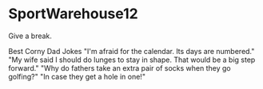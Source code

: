 # SportWarehouse12
Give a break.

Best Corny Dad Jokes
"I'm afraid for the calendar. Its days are numbered."
"My wife said I should do lunges to stay in shape. That would be a big step forward."
"Why do fathers take an extra pair of socks when they go golfing?" "In case they get a hole in one!"
